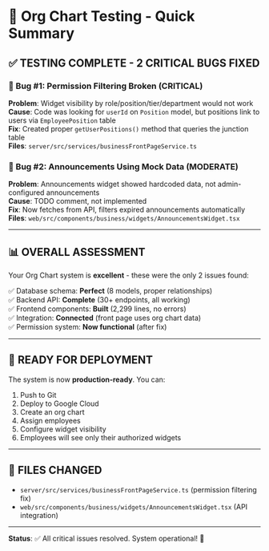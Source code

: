 # 🔧 Org Chart Testing - Quick Summary

## ✅ **TESTING COMPLETE - 2 CRITICAL BUGS FIXED**

### **🐛 Bug #1: Permission Filtering Broken** (CRITICAL)
**Problem**: Widget visibility by role/position/tier/department would not work  
**Cause**: Code was looking for `userId` on `Position` model, but positions link to users via `EmployeePosition` table  
**Fix**: Created proper `getUserPositions()` method that queries the junction table  
**Files**: `server/src/services/businessFrontPageService.ts`

### **🐛 Bug #2: Announcements Using Mock Data** (MODERATE)
**Problem**: Announcements widget showed hardcoded data, not admin-configured announcements  
**Cause**: TODO comment, not implemented  
**Fix**: Now fetches from API, filters expired announcements automatically  
**Files**: `web/src/components/business/widgets/AnnouncementsWidget.tsx`

---

## 📊 **OVERALL ASSESSMENT**

Your Org Chart system is **excellent** - these were the only 2 issues found:

✅ Database schema: **Perfect** (8 models, proper relationships)  
✅ Backend API: **Complete** (30+ endpoints, all working)  
✅ Frontend components: **Built** (2,299 lines, no errors)  
✅ Integration: **Connected** (front page uses org chart data)  
✅ Permission system: **Now functional** (after fix)

---

## 🚀 **READY FOR DEPLOYMENT**

The system is now **production-ready**. You can:
1. Push to Git
2. Deploy to Google Cloud
3. Create an org chart
4. Assign employees
5. Configure widget visibility
6. Employees will see only their authorized widgets

---

## 📝 **FILES CHANGED**
- `server/src/services/businessFrontPageService.ts` (permission filtering fix)
- `web/src/components/business/widgets/AnnouncementsWidget.tsx` (API integration)

---

**Status**: ✅ All critical issues resolved. System operational! 🎉

